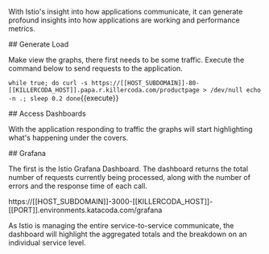 With Istio's insight into how applications communicate, it can generate profound insights into how applications are working and performance metrics.

## Generate Load

Make view the graphs, there first needs to be some traffic. Execute the command below to send requests to the application.

`
while true; do
  curl -s https://[[HOST_SUBDOMAIN]]-80-[[KILLERCODA_HOST]].papa.r.killercoda.com/productpage > /dev/null
  echo -n .;
  sleep 0.2
done
`{{execute}}

## Access Dashboards

With the application responding to traffic the graphs will start highlighting what's happening under the covers.

## Grafana

The first is the Istio Grafana Dashboard. The dashboard returns the total number of requests currently being processed, along with the number of errors and the response time of each call.

https://[[HOST_SUBDOMAIN]]-3000-[[KILLERCODA_HOST]]-[[PORT]].environments.katacoda.com/grafana

As Istio is managing the entire service-to-service communicate, the dashboard will highlight the aggregated totals and the breakdown on an individual service level.

